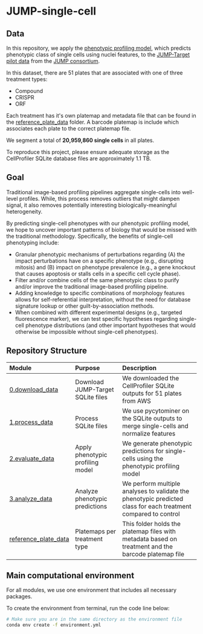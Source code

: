 # JUMP-single-cell

## Data

In this repository, we apply the [phenotypic profiling model](https://github.com/WayScience/phenotypic_profiling_model), which predicts phenotypic class of single cells using nuclei features, to the [JUMP-Target pilot data](https://github.com/jump-cellpainting/JUMP-Target) from the [JUMP consortium](https://jump-cellpainting.broadinstitute.org/).

In this dataset, there are 51 plates that are associated with one of three treatment types:

- Compound
- CRISPR
- ORF

Each treatment has it's own platemap and metadata file that can be found in the [reference_plate_data](./reference_plate_data/) folder.
A barcode platemap is include which associates each plate to the correct platemap file.

We segment a total of **20,959,860 single cells** in all plates.

To reproduce this project, please ensure adequate storage as the CellProfiler SQLite database files are approximately 1.1 TB.

## Goal

Traditional image-based profiling pipelines aggregate single-cells into well-level profiles.
While, this process removes outliers that might dampen signal, it also removes potentially interesting biologically-meaningful heterogeneity.

By predicting single-cell phenotypes with our phenotypic profiling model, we hope to uncover important patterns of biology that would be missed with the traditional methodology.
Specifically, the benefits of single-cell phenotyping include:

- Granular phenotypic mechanisms of perturbations regarding (A) the impact perturbations have on a specific phenotype (e.g., disrupting mitosis) and (B) impact on phenotype prevalence (e.g., a gene knockout that causes apoptosis or stalls cells in a specific cell cycle phase).
-  Filter and/or combine cells of the same phenotypic class to purify and/or improve the traditional image-based profiling pipeline.
- Adding knowledge to specific combinations of morphology features allows for self-referential interpretation, without the need for database signature lookup or other guilt-by-association methods.
- When combined with different experimental designs (e.g., targeted fluorescence marker), we can test specific hypotheses regarding single-cell phenotype distributions (and other important hypotheses that would otherwise be impossible without single-cell phenotypes).

## Repository Structure

| Module | Purpose | Description |
| :---- | :----- | :---------- |
| [0.download_data](./0.download_data/) | Download JUMP-Target SQLite files | We downloaded the CellProfiler SQLite outputs for 51 plates from AWS |
| [1.process_data](./1.process_data/) | Process SQLite files | We use pycytominer on the SQLite outputs to merge single-cells and normalize features |
| [2.evaluate_data](./2.evaluate_data/) | Apply phenotypic profiling model | We generate phenotypic predictions for single-cells using the phenotypic profiling model |
| [3.analyze_data](./3.analyze_data/) | Analyze phenotypic predictions | We perform multiple analyses to validate the phenotypic predicted class for each treatment compared to control |
| [reference_plate_data](./reference_plate_data/) | Platemaps per treatment type | This folder holds the platemap files with metadata based on treatment and the barcode platemap file |

## Main computational environment

For all modules, we use one environment that includes all necessary packages. 

To create the environment from terminal, run the code line below:

```bash
# Make sure you are in the same directory as the environment file
conda env create -f environment.yml
```
